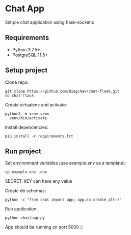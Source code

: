 # Chat App

Simple chat application using flask-socketio

## Requirements

- Python 3.7.5+
- PostgreSQL 11.5+

## Setup project

Clone repo:

```
git clone https://github.com/diegchav/chat-flask.git
cd chat-flask
```

Create virtualenv and activate:

```
python3 -m venv venv
. venv/bin/activate
```

Install dependencies:

```
pip install -r requirements.txt
```

## Run project

Set environment variables (use example.env as a template):

```
cp example.env .env
```

SECRET_KEY can have any value

Create db schemas:

```
python -c "from chat import app; app.db.create_all()"
```

Run application:

```
python chat/app.py
```

App should be running on port 5000 :)
